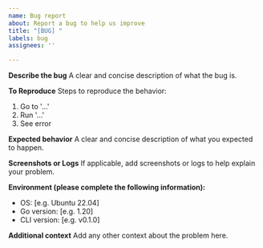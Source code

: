 ```yaml
---
name: Bug report
about: Report a bug to help us improve
title: "[BUG] "
labels: bug
assignees: ''

---
```


**Describe the bug**
A clear and concise description of what the bug is.

**To Reproduce**
Steps to reproduce the behavior:
1. Go to '...'
2. Run '...'
3. See error

**Expected behavior**
A clear and concise description of what you expected to happen.

**Screenshots or Logs**
If applicable, add screenshots or logs to help explain your problem.

**Environment (please complete the following information):**
- OS: [e.g. Ubuntu 22.04]
- Go version: [e.g. 1.20]
- CLI version: [e.g. v0.1.0]

**Additional context**
Add any other context about the problem here.